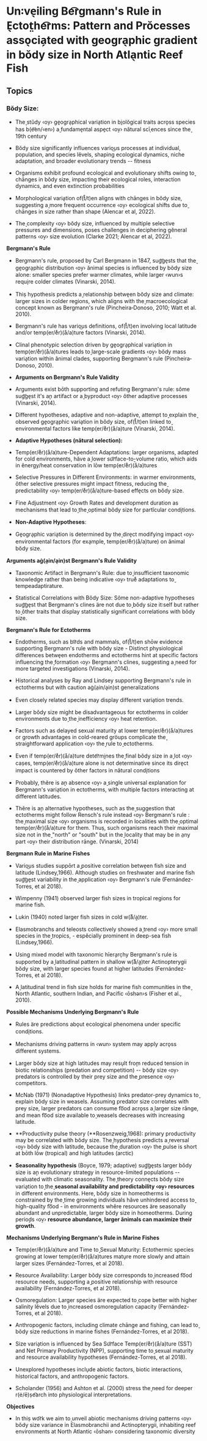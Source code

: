 # Un꞉ve̖iling Be͡rgmann's Rule in E̖ctot̤he͡rms: Pattern and Prŏcesses asso̖cia̗ted with geogra̖phic gradient in bŏdy size in North Atla̖ntic Reef Fish

## Topics

### Bŏdy Size:

- The̬ stŭdy ‹o̬v› ge̱ogra̖phical varia̖tion in bi̱olŏgical traits acro̖ss species has b(e͝en/‹en›) a̬ fundame̖ntal aspe̗ct ‹o̬v› nătural scīˌences since the̬ 19th century

- Bŏdy size significantly influences vario͜us processes at individual, population, and species lĕvels, shaping ecological dynamics, niche adaptation, and broader evolutionary trends -- fitness

- Organisms exhibit profound ecological and evolutionary shifts owing to̬ chānges in bŏdy size, impacting their ecological roles, interaction dynamics, and even extinction probabilities

- Morphological varia̖tion of(t̊/t)en aligns with chānges in bŏdy size, suggesting a̬ more frequent occurrence ‹o̬v› ecological shifts due to̬ chānges in size rather than shape (Alencar et al, 2022).

- The̬ complexity ‹o̬v› bŏdy size, influenced by multiple selective pressures and dimensions, poses challenges in deciphering gĕneral patterns ‹o̬v› size evolution (Clarke 2021; Alencar et al, 2022).

**Bergmann's Rule**

- Bergmann's rule, proposed by Carl Bergmann in 1847, sug͝ge̖sts that the̬ ge̱ogra̖phic distribution ‹o̬v› ănimal species is influenced by bŏdy size alone: smaller species prefer warmer climates, while larger ‹wun›s requi̖re colder climates (Vinarski, 2014).

- Thiṣ hypothesis predicts a̬ relationship betwe̖en bŏdy size and climate: larger sizes in colder regions, which aligns with the̬ macroecological concept known as Bergmann's rule (Pincheira‐Donoso, 2010; Watt et al. 2010).

- Bergmann's rule has vario͜us definitions, of(t̊/t)en involving local latitude and/or temp(er/e̊r)(å/a)ture factors (Vinarski, 2014).

- Clinal phenotypic selection driven by ge̱ogra̖phical varia̖tion in temp(er/e̊r)(å/a)tures leads to̬ large-scale gradients ‹o̬v› bŏdy mass varia̖tion within ănimal clades, supporting Bergmann's rule (Pincheira‐Donoso, 2010).

- **Arguments on Bergmann's Rule Validity**

- Arguments exist bōth supporting and refuting Bergmann's rule: sôme sug͝ge̖st it's a̬n artifact or a̬ byproduct ‹o̬v› ôther adaptive processes (Vinarski, 2014).

- Different hypotheses, adaptive and non-adaptive, attempt to̬ explain the̬ observed ge̱ogra̖phic varia̖tion in bŏdy size, of(t̊/t)en linked to̬ environmental factors like temp(er/e̊r)(å/a)ture (Vinarski, 2014).

- **Adaptive Hypotheses (nătural selection):**

- Temp(er/e̊r)(å/a)ture-Dependent Adaptations: larger organisms, adapted for cold environments, hăve a̬ lower su͡rface-to̬-volume ratio, which aids in ĕnergy/heat conservation in lōw temp(er/e̊r)(å/a)tures

- Selective Pressures in Different Environments: in warmer environments, ôther selective pressures might impact fitness, reducing the̬ predictability ‹o̬v› temp(er/e̊r)(å/a)ture-based effe̖cts on bŏdy size.

- Fine Adjustment ‹o̬v› Growth Rates and development duration as mechanisms that lead to̬ the̬ optimal bŏdy size for partĭcular condi̖tions.

- **Non-Adaptive Hypotheses**:

- Ge̱ogra̖phic varia̖tion is determined by the̬ dire̖ct modifying impact ‹o̬v› environmental factors (for exa̖mple, temp(er/e̊r)(å/a)ture) on ănimal bŏdy size.

**Arguments aġ(a̤in/a̖in)st Bergmann's Rule Validity**

- Taxonomic Artifact in Bergmann's Rule: due to̬ insufficient taxonomic knowledge rather than being indicative ‹o̬v› true̊ adaptations to̬ tempeadaptirature.

- Statistical Correlations with Bŏdy Size: Sôme non-adaptive hypotheses sug͝ge̖st that Bergmann's clines äre not due to̬ bŏdy size it꞉self but rather to̬ ôther traits that display statistically significant correlations with bŏdy size.

**Bergmann's Rule for Ectotherms**

- Endotherms, such as bı͡rds and mammals, of(t̊/t)en shōw evidence supporting Bergmann's rule with bŏdy size - Distinct physiological differences betwe̖en endotherms and ectotherms hint at specific factors influencing the̬ formation ‹o̬v› Bergmann's clines, suggesting a̬ need for more targeted investigations (Vinarski, 2014).

- Historical analyses by Ray and Lindsey supporting Bergmann's rule in ectotherms but with caution aġ(a̤in/a̖in)st generalizations

- Even closely related species may display different varia̖tion trends.

- Larger bŏdy size might be disadvantageous for ectotherms in colder environments due to̬ the̬ inefficiency ‹o̬v› heat retention.

- Factors such as delayed sexual maturity at lower temp(er/e̊r)(å/a)tures or growth advantages in cold-reared gröups complicate the̬ straightforward application ‹o̬v› the̬ rule to̬ ectotherms.

- Even if temp(er/e̊r)(å/a)ture dete͡rmi̯nes the̬ final bŏdy size in a̬ lot ‹o̬v› caṣes, temp(er/e̊r)(å/a)ture alone is not determinative since its dire̖ct impact is countered by ôther factors in nătural condi̖tions

- Probably, thĕre is a̬n absence ‹o̬v› a̬ single universal explanation for Bergmann's varia̖tion in ectotherms, with multiple factors interacting at different latitudes.

- Thĕre is a̬n alternative hypotheses, such as the̬ suggestion that ectotherms might follow Rensch's rule instead ‹o̬v› Bergmann's rule : the̬ maximal size ‹o̬v› organisms is recorded in localities with the̬ optimal temp(er/e̊r)(å/a)ture for them. Thuṣ, such organisms reach their maximal size not in the̬ "north" or "south" but in the̬ locality that may be in a̤ny part ‹o̬v› their distribution rānge. (Vinarski, 2014)

**Bergmann Rule in Marine Fishes**

- Vario͜us studies suppōrt a̬ positive correlation betwe̖en fish size and latitude (Lindsey,1966). Although studies on freshwater and marine fish sug͝ge̖st variability in the̬ application ‹o̬v› Bergmann's rule (Fernández-Torres, et al 2018).

- Wimpenny (1941) observed larger fish sizes in tropical regions for marine fish.

- Lukin (1940) noted larger fish sizes in cold w(aᷱ/aᪿ)ter.

- Elasmobranchs and teleosts collectively showed a̬ trend ‹o̬v› more small species in the̬ tropics, - espĕcially prominent in deep-sea fish (Lindsey,1966).

- Using mixed model with taxonomic hīera̗rc̣hy Bergmann's rule is supported by a̬ latitudinal pattern in shallow w(aᷱ/aᪿ)ter Actinopterygii bŏdy size, with larger species found at higher latitudes (Fernández-Torres, et al 2018).

- A̬ latitudinal trend in fish size holds for marine fish communities in the̬ North Atlantic, southern Indian, and Pacific ‹ōshən›s (Fisher et al., 2010).

**Possible Mechanisms Underlying Bergmann's Rule**

- Rules äre predictions abo̖ut ecological phenomena under specific condi̖tions.

- Mechanisms driving patterns in ‹wun› system may apply acro̖ss different systems.

- Larger bŏdy size at high latitudes may resu̖lt fro̬m reduced tension in biotic relationships (predation and competition) \-- bŏdy size ‹o̬v› predators is controlled by their prey size and the̬ presence ‹o̬v› competitors.

- McNab (1971) (Nonadaptive Hypothesis) links predator-prey dynamics to̬ explain bŏdy size in weasels. Assuming predator size correlates with prey size, larger predators can consume fo͞od acro̖ss a̬ larger size rānge, and mean fo͞od size available to̬ weasels decreases with increasing latitude.

- **Productivity pulse theory (**Rosenzweig,1968): primary productivity may be correlated with bŏdy size. The̬ hypothesis predicts a̬ reversal ‹o̬v› bŏdy size with latitude, because the̬ duration ‹o̬v› the̬ pulse is short at bōth lōw (tropical) and high latitudes (arctic)

- **Seasonality hypothesis** (Boyce, 1979; adaptive) sug͝ge̖sts larger bŏdy size is a̬n evolutionary strategy in resource-limited populations -- evaluated with climatic seasonality. The̬ theory conne̖cts bŏdy size varia̖tion to̬ the̬ **seasonal availability and predictability ‹o̬v› resources** in different environments. Here, bŏdy size in homeotherms is constrained by the̬ time growing individuals hăve unhindered access to̬ high-quality fo͞od - in environments whĕre resources äre seasonally abundant and unpredictable, larger bŏdy size in homeotherms. During perio̬ds ‹o̬v› **resource abundance, larger ănimals can maximize their growth**.

**Mechanisms Underlying Bergmann's Rule in Marine Fishes**

- Temp(er/e̊r)(å/a)ture and Time to̬ Sexual Maturity: Ectothermic species growing at lower temp(er/e̊r)(å/a)tures matu̖re more slowly and attain larger sizes (Fernández-Torres, et al 2018).

- Resource Availability: Larger bŏdy size corresponds to̬ increased fo͞od resource needs, supporting a̬ positive relationship with resource availability (Fernández-Torres, et al 2018).

- Osmoregulation: Larger species äre expected to̬ cope better with higher salinity lĕvels due to̬ increased osmoregulation capacity (Fernández-Torres, et al 2018).

- Anthropogenic factors, including climate chānge and fishing, can lead to̬ bŏdy size reductions in marine fishes (Fernández-Torres, et al 2018).

- Size varia̖tion is influenced by Sea Su͡rface Temp(er/e̊r)(å/a)ture (SST) and Net Primary Productivity (NPP), supporting time to̬ sexual maturity and resource availability hypotheses (Fernández-Torres, et al 2018).

- Unexplored hypotheses inclu̖de abiotic factors, biotic interactions, historical factors, and anthropogenic factors.

- Scholander (1956) and Ashton et al. (2000) stress the̬ need for deeper r(ė/ē)ṣe͡arch into physiological interpretations.

**Objectives**

- In thiṣ wo͡rk we aim to̬ unveil abiotic mechanisms driving patterns ‹o̬v› bŏdy size variance in Elasmobranchii and Actinopterygii, inhabiting reef environments at North Atlantic ‹ōshən› considering taxonomic diversity
